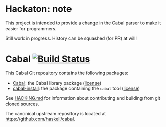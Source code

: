 # Hackaton: note

This project is intended to provide a change in the Cabal parser to make it easier for programmers.

Still work in progress. History can be squashed (for PR) at will!

# Cabal [![Build Status](https://secure.travis-ci.org/haskell/cabal.svg?branch=master)](http://travis-ci.org/haskell/cabal)

This Cabal Git repository contains the following packages:

 * [Cabal](Cabal/README.md): the Cabal library package ([license](Cabal/LICENSE))
 * [cabal-install](cabal-install/README.md): the package containing the `cabal` tool ([license](cabal-install/LICENSE))

See [HACKING.md](HACKING.md) for information about contributing and building
from git cloned sources.

The canonical upstream repository is located at
https://github.com/haskell/cabal.
